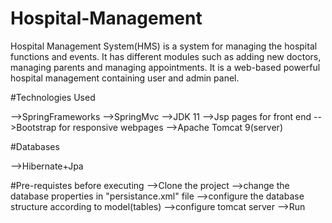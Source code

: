 # Hospital-Management

Hospital Management System(HMS) is a system for managing the hospital functions and events. It has different modules such as adding new doctors, managing parents and managing appointments. It is a web-based powerful hospital management containing user and admin panel.

#Technologies Used

-->SpringFrameworks
-->SpringMvc
-->JDK 11
-->Jsp pages for front end
-->Bootstrap for responsive webpages
-->Apache Tomcat 9(server)

#Databases

-->Hibernate+Jpa




#Pre-requistes before executing
-->Clone the project
-->change the database properties in "persistance.xml" file
-->configure the database structure according to model(tables)
-->configure tomcat server
-->Run
